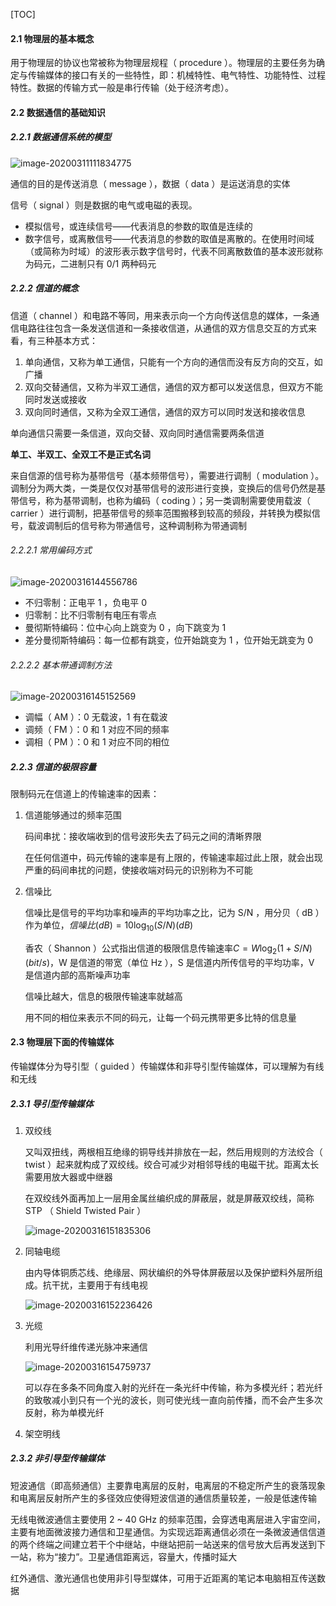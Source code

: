 [TOC]

#### 2.1 物理层的基本概念

用于物理层的协议也常被称为物理层规程（ procedure ）。物理层的主要任务为确定与传输媒体的接口有关的一些特性，即：机械特性、电气特性、功能特性、过程特性。数据的传输方式一般是串行传输（处于经济考虑）。

#### 2.2 数据通信的基础知识

##### 2.2.1 数据通信系统的模型

![image-20200311111834775](/media/chenghaopeng/个人/大学/大二下/互联网计算/笔记/img/image-20200311111834775.png)

通信的目的是传送消息（ message ），数据（ data ）是运送消息的实体

信号（ signal ）则是数据的电气或电磁的表现。

- 模拟信号，或连续信号——代表消息的参数的取值是连续的
- 数字信号，或离散信号——代表消息的参数的取值是离散的。在使用时间域（或简称为时域）的波形表示数字信号时，代表不同离散数值的基本波形就称为码元，二进制只有 0/1 两种码元

##### 2.2.2 信道的概念

信道（ channel ）和电路不等同，用来表示向一个方向传送信息的媒体，一条通信电路往往包含一条发送信道和一条接收信道，从通信的双方信息交互的方式来看，有三种基本方式：

1. 单向通信，又称为单工通信，只能有一个方向的通信而没有反方向的交互，如广播
2. 双向交替通信，又称为半双工通信，通信的双方都可以发送信息，但双方不能同时发送或接收
3. 双向同时通信，又称为全双工通信，通信的双方可以同时发送和接收信息

单向通信只需要一条信道，双向交替、双向同时通信需要两条信道

**单工、半双工、全双工不是正式名词**

来自信源的信号称为基带信号（基本频带信号），需要进行调制（ modulation ）。调制分为两大类，一类是仅仅对基带信号的波形进行变换，变换后的信号仍然是基带信号，称为基带调制，也称为编码（ coding ）；另一类调制需要使用载波（ carrier ）进行调制，把基带信号的频率范围搬移到较高的频段，并转换为模拟信号，载波调制后的信号称为带通信号，这种调制称为带通调制

###### 2.2.2.1 常用编码方式

![image-20200316144556786](/media/chenghaopeng/个人/大学/大二下/互联网计算/笔记/img/image-20200316144556786.png)

- 不归零制：正电平 1 ，负电平 0
- 归零制：比不归零制有电压有零点
- 曼彻斯特编码：位中心向上跳变为 0 ，向下跳变为 1
- 差分曼彻斯特编码：每一位都有跳变，位开始跳变为 1 ，位开始无跳变为 0

###### 2.2.2.2 基本带通调制方法

![image-20200316145152569](/media/chenghaopeng/个人/大学/大二下/互联网计算/笔记/img/image-20200316145152569.png)

- 调幅（ AM ）：0 无载波，1 有在载波
- 调频（ FM ）：0 和 1 对应不同的频率
- 调相（ PM ）：0 和 1 对应不同的相位

##### 2.2.3 信道的极限容量

限制码元在信道上的传输速率的因素：

1. 信道能够通过的频率范围

   码间串扰：接收端收到的信号波形失去了码元之间的清晰界限

   在任何信道中，码元传输的速率是有上限的，传输速率超过此上限，就会出现严重的码间串扰的问题，使接收端对码元的识别称为不可能

2. 信噪比

   信噪比是信号的平均功率和噪声的平均功率之比，记为 S/N ，用分贝（ dB  ）作为单位，$信噪比(dB)=10\log_{10}(S/N)(dB)$

   香农（ Shannon ）公式指出信道的极限信息传输速率$C=W\log_{2}(1+S/N)(bit/s)$，W 是信道的带宽（单位 Hz ），S 是信道内所传信号的平均功率，V 是信道内部的高斯噪声功率

   信噪比越大，信息的极限传输速率就越高

   用不同的相位来表示不同的码元，让每一个码元携带更多比特的信息量

#### 2.3 物理层下面的传输媒体

传输媒体分为导引型（ guided ）传输媒体和非导引型传输媒体，可以理解为有线和无线

##### 2.3.1 导引型传输媒体

1. 双绞线

   又叫双扭线，两根相互绝缘的铜导线并排放在一起，然后用规则的方法绞合（ twist ）起来就构成了双绞线。绞合可减少对相邻导线的电磁干扰。距离太长需要用放大器或中继器

   在双绞线外面再加上一层用金属丝编织成的屏蔽层，就是屏蔽双绞线，简称 STP （ Shield Twisted Pair ）

   ![image-20200316151835306](/media/chenghaopeng/个人/大学/大二下/互联网计算/笔记/img/image-20200316151835306.png)

2. 同轴电缆

   由内导体铜质芯线、绝缘层、网状编织的外导体屏蔽层以及保护塑料外层所组成。抗干扰，主要用于有线电视

   ![image-20200316152236426](/media/chenghaopeng/个人/大学/大二下/互联网计算/笔记/img/image-20200316152236426.png)

3. 光缆

   利用光导纤维传递光脉冲来通信

   ![image-20200316154759737](/media/chenghaopeng/个人/大学/大二下/互联网计算/笔记/img/image-20200316154759737.png)

   可以存在多条不同角度入射的光纤在一条光纤中传输，称为多模光纤；若光纤的致敬减小到只有一个光的波长，则可使光线一直向前传播，而不会产生多次反射，称为单模光纤

4. 架空明线

##### 2.3.2 非引导型传输媒体

短波通信（即高频通信）主要靠电离层的反射，电离层的不稳定所产生的衰落现象和电离层反射所产生的多径效应使得短波信道的通信质量较差，一般是低速传输

无线电微波通信主要使用 2 ~ 40 GHz 的频率范围，会穿透电离层进入宇宙空间，主要有地面微波接力通信和卫星通信。为实现远距离通信必须在一条微波通信信道的两个终端之间建立若干个中继站，中继站把前一站送来的信号放大后再发送到下一站，称为“接力”。卫星通信距离远，容量大，传播时延大

红外通信、激光通信也使用非引导型媒体，可用于近距离的笔记本电脑相互传送数据